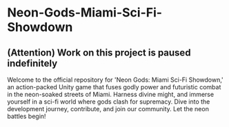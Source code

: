 # Neon-Gods-Miami-Sci-Fi-Showdown

## (Attention) Work on this project is paused indefinitely

Welcome to the official repository for 'Neon Gods: Miami Sci-Fi Showdown,' an action-packed Unity game that fuses godly power and futuristic combat in the neon-soaked streets of Miami. Harness divine might, and immerse yourself in a sci-fi world where gods clash for supremacy. Dive into the development journey, contribute, and join our community. Let the neon battles begin!
